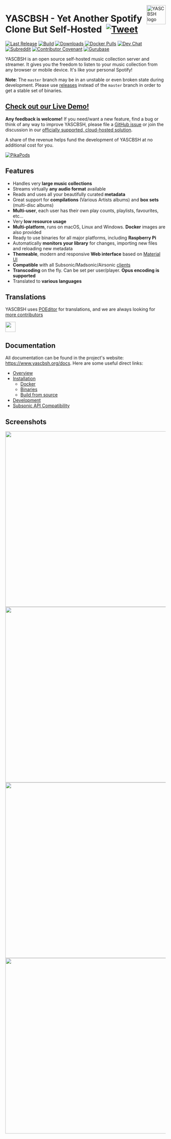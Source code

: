 <a href="https://www.yascbsh.org"><img src="resources/logo-192x192.png" alt="YASCBSH logo" title="YASCBSH" align="right" height="60px" /></a>

# YASCBSH - Yet Another Spotify Clone But Self-Hosted &nbsp;[![Tweet](https://img.shields.io/twitter/url/http/shields.io.svg?style=social)](https://twitter.com/intent/tweet?text=Tired%20of%20paying%20for%20music%20subscriptions%2C%20and%20not%20finding%20what%20you%20really%20like%3F%20Roll%20your%20own%20streaming%20service%21&url=https://yascbsh.org&via=yascbsh)

[![Last Release](https://img.shields.io/github/v/release/yascbsh/yascbsh?logo=github&label=latest&style=flat-square)](https://github.com/yascbsh/yascbsh/releases)
[![Build](https://img.shields.io/github/actions/workflow/status/yascbsh/yascbsh/pipeline.yml?branch=master&logo=github&style=flat-square)](https://nightly.link/yascbsh/yascbsh/workflows/pipeline/master)
[![Downloads](https://img.shields.io/github/downloads/yascbsh/yascbsh/total?logo=github&style=flat-square)](https://github.com/yascbsh/yascbsh/releases/latest)
[![Docker Pulls](https://img.shields.io/docker/pulls/deluan/yascbsh?logo=docker&label=pulls&style=flat-square)](https://hub.docker.com/r/deluan/yascbsh)
[![Dev Chat](https://img.shields.io/discord/671335427726114836?logo=discord&label=discord&style=flat-square)](https://discord.gg/xh7j7yF)
[![Subreddit](https://img.shields.io/reddit/subreddit-subscribers/yascbsh?logo=reddit&label=/r/yascbsh&style=flat-square)](https://www.reddit.com/r/yascbsh/)
[![Contributor Covenant](https://img.shields.io/badge/Contributor%20Covenant-v2.0-ff69b4.svg?style=flat-square)](CODE_OF_CONDUCT.md)
[![Gurubase](https://img.shields.io/badge/Gurubase-Ask%20YASCBSH%20Guru-006BFF?style=flat-square)](https://gurubase.io/g/yascbsh)

YASCBSH is an open source self-hosted music collection server and streamer. It gives you the freedom to listen to your
music collection from any browser or mobile device. It's like your personal Spotify!


**Note**: The `master` branch may be in an unstable or even broken state during development. 
Please use [releases](https://github.com/yascbsh/yascbsh/releases) instead of 
the `master` branch in order to get a stable set of binaries.

## [Check out our Live Demo!](https://www.yascbsh.org/demo/)

__Any feedback is welcome!__ If you need/want a new feature, find a bug or think of any way to improve YASCBSH,
please file a [GitHub issue](https://github.com/yascbsh/yascbsh/issues) or join the discussion in our
[officially supported, cloud-hosted solution](https://www.yascbsh.org/docs/installation/managed/#pikapods).

A share of the revenue helps fund the development of YASCBSH at no additional cost for you.

[![PikaPods](https://www.pikapods.com/static/run-button.svg)](https://www.pikapods.com/pods?run=yascbsh)

## Features
     
 - Handles very **large music collections**
 - Streams virtually **any audio format** available
 - Reads and uses all your beautifully curated **metadata**
 - Great support for **compilations** (Various Artists albums) and **box sets** (multi-disc albums)
 - **Multi-user**, each user has their own play counts, playlists, favourites, etc...
 - Very **low resource usage**
 - **Multi-platform**, runs on macOS, Linux and Windows. **Docker** images are also provided
 - Ready to use binaries for all major platforms, including **Raspberry Pi**
 - Automatically **monitors your library** for changes, importing new files and reloading new metadata 
 - **Themeable**, modern and responsive **Web interface** based on [Material UI](https://material-ui.com)
 - **Compatible** with all Subsonic/Madsonic/Airsonic [clients](https://www.yascbsh.org/docs/overview/#apps)
 - **Transcoding** on the fly. Can be set per user/player. **Opus encoding is supported**
 - Translated to **various languages**

## Translations

YASCBSH uses [POEditor](https://poeditor.com/) for translations, and we are always looking
for [more contributors](https://www.yascbsh.org/docs/developers/translations/)


<a href="https://poeditor.com/"> 
<img height="32" src="https://github.com/user-attachments/assets/c19b1d2b-01e1-4682-a007-12356c42147c">
</a>

## Documentation
All documentation can be found in the project's website: https://www.yascbsh.org/docs. 
Here are some useful direct links:

- [Overview](https://www.yascbsh.org/docs/overview/)
- [Installation](https://www.yascbsh.org/docs/installation/)
  - [Docker](https://www.yascbsh.org/docs/installation/docker/)
  - [Binaries](https://www.yascbsh.org/docs/installation/pre-built-binaries/)
  - [Build from source](https://www.yascbsh.org/docs/installation/build-from-source/)
- [Development](https://www.yascbsh.org/docs/developers/)
- [Subsonic API Compatibility](https://www.yascbsh.org/docs/developers/subsonic-api/)

## Screenshots

<p align="left">
    <img height="550" src="https://raw.githubusercontent.com/navidrome/navidrome/master/.github/screenshots/ss-mobile-login.png">
    <img height="550" src="https://raw.githubusercontent.com/navidrome/navidrome/master/.github/screenshots/ss-mobile-player.png">
    <img height="550" src="https://raw.githubusercontent.com/navidrome/navidrome/master/.github/screenshots/ss-mobile-album-view.png">
    <img width="550" src="https://raw.githubusercontent.com/navidrome/navidrome/master/.github/screenshots/ss-desktop-player.png">
</p>
